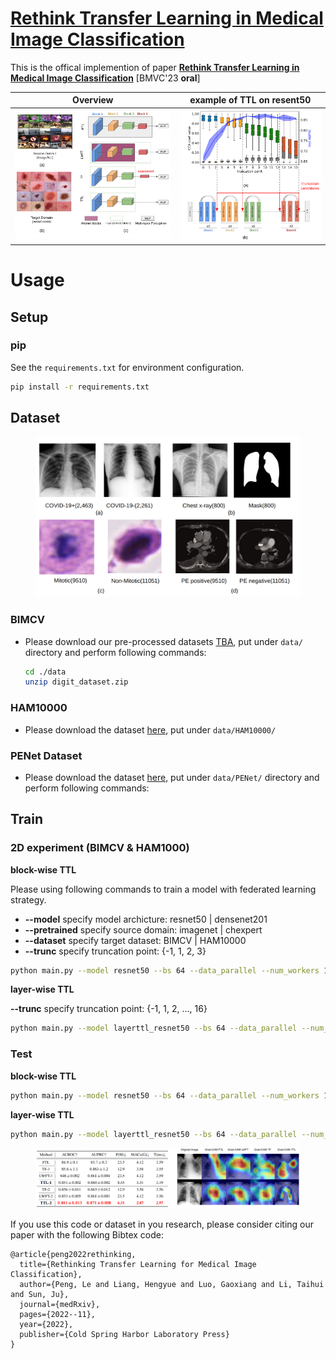 # [Rethink Transfer Learning in Medical Image Classification](https://arxiv.org/abs/2106.05152)
This is the offical implemention of paper **[Rethink Transfer Learning in Medical Image Classification](https://arxiv.org/abs/2106.05152)** [BMVC'23 **oral**]



Overview            |  example of TTL on resent50
:-------------------------:|:-------------------------:
<img src="figures/overview.png" width="500" /> |  <img src="figures/svcca.png" width="450" />




# Usage
## Setup
### **pip**

See the `requirements.txt` for environment configuration. 
```bash
pip install -r requirements.txt
```

## Dataset
<figure><img src="figures/examples.png"></figure>

### **BIMCV**
- Please download our pre-processed datasets [TBA](), put under `data/` directory and perform following commands:
    ```bash
    cd ./data
    unzip digit_dataset.zip
    ```

<!-- ### **MIDOG 2022**
- Please download the dataset [here](https://midog2022.grand-challenge.org/), put under `data/MIDOG/` -->

### **HAM10000**
- Please download the dataset [here](https://dataverse.harvard.edu/dataset.xhtml?persistentId=doi:10.7910/DVN/DBW86T), put under `data/HAM10000/` 

### **PENet Dataset**
- Please download the dataset [here](https://github.com/marshuang80/penet), put under `data/PENet/` directory and perform following commands:


## Train
### 2D experiment (BIMCV & HAM1000)
**block-wise TTL**

Please using following commands to train a model with federated learning strategy.
- **--model** specify model archicture: resnet50 | densenet201
- **--pretrained** specify source domain: imagenet | chexpert
- **--dataset** specify target dataset: BIMCV | HAM10000
- **--trunc** specify truncation point: {-1, 1, 2, 3}

```bash
python main.py --model resnet50 --bs 64 --data_parallel --num_workers 12 --max_epoch 200 --pretrained imagenet --dataset BIMCV --trunc -1 --exp 1 --sub 100
```


**layer-wise TTL**

**--trunc** specify truncation point: {-1, 1, 2, ..., 16}

```bash
python main.py --model layerttl_resnet50 --bs 64 --data_parallel --num_workers 12 --max_epoch 200 --pretrained imagenet --dataset BIMCV --trunc -1 --exp 1 --sub 100
```

### Test
**block-wise TTL**

```bash
python main.py --model resnet50 --bs 64 --data_parallel --num_workers 12 --max_epoch 200 --pretrained imagenet --dataset BIMCV --trunc -1 --exp 1 --sub 100
```

**layer-wise TTL**

```bash
python main.py --model layerttl_resnet50 --bs 64 --data_parallel --num_workers 12 --max_epoch 200 --pretrained imagenet --dataset BIMCV --trunc -1 --exp 1 --sub 100
```

<figure><img src="figures/BIMVC.png"></figure>


If you use this code or dataset in you research, please consider citing our paper with the following Bibtex code:

```
@article{peng2022rethinking,
  title={Rethinking Transfer Learning for Medical Image Classification},
  author={Peng, Le and Liang, Hengyue and Luo, Gaoxiang and Li, Taihui and Sun, Ju},
  journal={medRxiv},
  pages={2022--11},
  year={2022},
  publisher={Cold Spring Harbor Laboratory Press}
}
```
